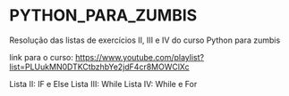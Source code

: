 # PYTHON_PARA_ZUMBIS
Resolução das listas de exercícios II, III e IV do curso Python para zumbis

link para o curso: https://www.youtube.com/playlist?list=PLUukMN0DTKCtbzhbYe2jdF4cr8MOWClXc 

Lista II: IF e Else 
Lista III: While Lista 
IV: While e For
